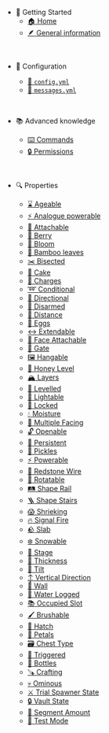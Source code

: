 * :rocket: Getting Started
  * [:house: Home](/ "PDS | Home")
  * [:feather: General information](/general-information/ "PDS | General information")

<br>

* :book: Configuration 

  * [:file_folder: `config.yml`](/config/config/ "PDS | Config file")
  * [:thought_balloon: `messages.yml`](/config/messages/ "PDS | Messages file")

<br>

* :books: Advanced knowledge

  * [:keyboard: Commands](/advanced/commands/ "PDS | Commands")
  * [:lock: Permissions](/advanced/permissions/ "PDS | Permission")

<br>

* :mag: Properties
  
  * [:hourglass: Ageable](/properties/ageable/ "PDS | Ageable") 
  * [:zap: Analogue powerable](/properties/analogue-powerable/ "PDS | Analogue Powerable")
  * [:paperclip: Attachable](/properties/attachable/ "PDS | Attachable")
  * [:grapes: Berry](/properties/berry/ "PDS | Berry")
  * [:microbe: Bloom](/properties/bloom/ "PDS | Bloom")
  * [:bamboo: Bamboo leaves](/properties/bamboo-leaves/ "PDS | Bamboo Leaves")
  * [:scissors: Bisected](/properties/bisected/ "PDS | Bisected")
  * [:cake: Cake](/properties/cake/ "PDS | Cake")
  * [:battery: Charges](/properties/charges/ "PDS | Charges")
  * [:loop: Conditional](/properties/conditional/ "PDS | Conditional")
  * [:compass: Directional](/properties/directional/ "PDS | Directional")
  * [:stop_sign: Disarmed](/properties/disarmed/ "PDS | Disarmed")
  * [:straight_ruler: Distance](/properties/distance/ "PDS | Distance")
  * [:egg: Eggs](/properties/eggs/ "PDS | Eggs")
  * [:left_right_arrow: Extendable](/properties/extendable/ "PDS | Extendable")
  * [:paperclip: Face Attachable](/properties/face-attachable/ "PDS | Face Attachable")
  * [:door: Gate](/properties/gate/ "PDS | Gate")
  * [:framed_picture: Hangable](/properties/hangable/ "PDS | Hangable")
  * [:honeybee: Honey Level](/properties/honey-level/ "PDS | Honey Level")
  * [:mountain_snow: Layers](/properties/layers/ "PDS | Layers")
  * [:lotion_bottle: Levelled](/properties/levelled/ "PDS | Levelled")
  * [:flashlight: Lightable](/properties/lightable/ "PDS | Lightable")
  * [:closed_lock_with_key: Locked](/properties/locked/ "PDS | Locked")
  * [:droplet: Moisture](/properties/moisture/ "PDS | Moisture")
  * [:arrows_counterclockwise: Multiple Facing](/properties/multiple-facing/ "PDS | Multiple Facing")
  * [:unlock: Openable](/properties/openable/ "PDS | Openable")
  * [:leaves: Persistent](/properties/persistent/ "PDS | Persistent")
  * [:cucumber: Pickles](/properties/pickles/ "PDS | Pickles")
  * [:zap: Powerable](/properties/powerable/ "PDS | Powerable")
  * [:electric_plug: Redstone Wire](/properties/redstone-wire/ "PDS | Redstone Wire")
  * [:arrows_counterclockwise: Rotatable](/properties/rotatable/ "PDS | Rotatable")
  * [:railway_track: Shape Rail](/properties/shape-rail/ "PDS | Shape Rail")
  * [:ladder: Shape Stairs](/properties/shape-stairs/ "PDS | Shape Stairs")
  * [:scream: Shrieking](/properties/shrieking/ "PDS | Shrieking")
  * [:fire: Signal Fire](/properties/signal-fire/ "PDS | Signal Fire")
  * [:rock: Slab](/properties/slab/ "PDS | Slab")
  * [:snowflake: Snowable](/properties/snowable/ "PDS | Snowable")
  * [:deciduous_tree: Stage](/properties/stage/ "PDS | Stage")
  * [:straight_ruler: Thickness](/properties/thickness/ "PDS | Thickness")
  * [:arrows_counterclockwise: Tilt](/properties/tilt/ "PDS | Tilt")
  * [:arrow_up_down: Vertical Direction](/properties/vertical-direction/ "PDS | Vertical Direction")
  * [:bricks: Wall](/properties/wall/ "PDS | Wall")
  * [:non-potable_water: Water Logged](/properties/water-logged/ "PDS | Water Logged")
  * [:books: Occupied Slot](/properties/occupied-slot/ "PDS | Occupied Slot")
  * [:paintbrush: Brushable](/properties/brushable/ "PDS | Brushable")
  * [:egg: Hatch](/properties/hatch/ "PDS | Hatch")
  * [:cherry_blossom: Petals](/properties/petals/ "PDS | Petals")
  * [:card_file_box: Chest Type](/properties/chest-type/ "PDS | Chest Type")
  * [:electric_plug: Triggered](/properties/triggered/ "PDS | Triggered")
  * [:lotion_bottle: Bottles](/properties/bottles/ "PDS | Bottles")
  * [:carpentry_saw: Crafting](/properties/crafting/ "PDS | Crafting")
  * [:skull: Ominous](/properties/ominous/ "PDS | Ominous")
  * [:crossed_swords: Trial Spawner State](/properties/trial-spawner-state/ "PDS | Trial Spawner State")
  * [:lock: Vault State](/properties/vault-state/ "PDS | Vault State")
  * [:fallen_leaf: Segment Amount](/properties/segment-amount/ "PDS | Segment Amount")
  * [:test_tube: Test Mode](/properties/test-mode/ "PDS | Test Mode")
